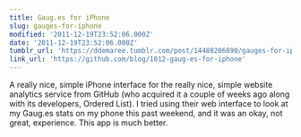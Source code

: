```yaml
---
title: Gaug.es for iPhone
slug: gauges-for-iphone
modified: '2011-12-19T23:52:06.000Z'
date: '2011-12-19T23:52:06.000Z'
tumblr_url: 'https://ddemaree.tumblr.com/post/14480206890/gauges-for-iphone'
link_url: 'https://github.com/blog/1012-gaug-es-for-iphone'
---
```

A really nice, simple iPhone interface for the really nice, simple website analytics service from GitHub (who acquired it a couple of weeks ago along with its developers, Ordered List). I tried using their web interface to look at my Gaug.es stats on my phone this past weekend, and it was an okay, not great, experience. This app is much better.
